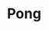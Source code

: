 ---
title: "Pong"
description: "Le jeu de pong en C++ avec Raylib."
link: "https://github.com/idasrah/pong-cpp"
tech: ["C++", "Raylib"]
---